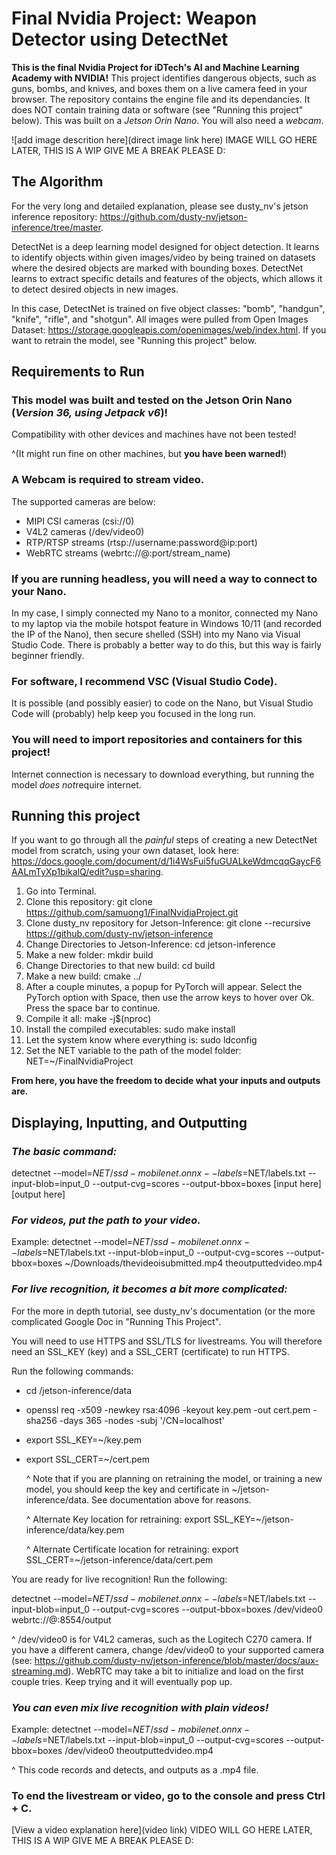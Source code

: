 # Final Nvidia Project: Weapon Detector using DetectNet

**This is the final Nvidia Project for iDTech's AI and Machine Learning Academy with NVIDIA!**
This project identifies dangerous objects, such as guns, bombs, and knives, and boxes them on a live camera feed in your browser.
The repository contains the engine file and its dependancies. It does NOT contain training data or software (see "Running this project" below).
This was built on a *Jetson Orin Nano*. You will also need a *webcam*.

![add image descrition here](direct image link here) IMAGE WILL GO HERE LATER, THIS IS A WIP GIVE ME A BREAK PLEASE D:

## The Algorithm

For the very long and detailed explanation, please see dusty_nv's jetson inference repository: https://github.com/dusty-nv/jetson-inference/tree/master.

DetectNet is a deep learning model designed for object detection. It learns to identify objects within given images/video
by being trained on datasets where the desired objects are marked with bounding boxes. DetectNet learns to
extract specific details and features of the objects, which allows it to detect desired objects in new images.

In this case, DetectNet is trained on five object classes: "bomb", "handgun", "knife", "rifle", and "shotgun". All images were
pulled from Open Images Dataset: https://storage.googleapis.com/openimages/web/index.html. If you want to retrain the model, see "Running this project" below.

## Requirements to Run

### **This model was built and tested on the Jetson Orin Nano (*Version 36, using Jetpack v6*)!** 

Compatibility with other devices and machines have not been tested!

^(It might run fine on other machines, but **you have been warned!**)

### **A Webcam is required to stream video.** 
The supported cameras are below:
- MIPI CSI cameras (csi://0)
- V4L2 cameras (/dev/video0)
- RTP/RTSP streams (rtsp://username:password@ip:port)
- WebRTC streams (webrtc://@:port/stream_name)

### **If you are running headless, you will need a way to connect to your Nano.** 
In my case, I simply connected my Nano to a monitor, connected my Nano to my laptop 
via the mobile hotspot feature in Windows 10/11 (and recorded the IP of the Nano), then secure shelled (SSH) into my Nano via Visual Studio Code. There is probably
a better way to do this, but this way is fairly beginner friendly.

### **For software, I recommend VSC (Visual Studio Code).** 
It is possible (and possibly easier) to code on the Nano, but Visual Studio Code will (probably) help keep you focused in the long run.

### **You will need to import repositories and containers for this project!** 
Internet connection is necessary to download everything, but running the model *does not*require internet.

## Running this project

If you want to go through all the *painful* steps of creating a new DetectNet model from scratch, using your own dataset, look here: https://docs.google.com/document/d/1i4WsFui5fuGUALkeWdmcqqGaycF6AALmTyXp1bikalQ/edit?usp=sharing.

1. Go into Terminal.
2. Clone this repository: git clone https://github.com/samuong1/FinalNvidiaProject.git
3. Clone dusty_nv repository for Jetson-Inference: git clone --recursive https://github.com/dusty-nv/jetson-inference
4. Change Directories to Jetson-Inference: cd jetson-inference
5. Make a new folder: mkdir build
6. Change Directories to that new build: cd build
7. Make a new build: cmake ../
8. After a couple minutes, a popup for PyTorch will appear. Select the PyTorch option with Space, then use the arrow keys to hover over Ok. Press the space bar to continue.
9. Compile it all: make -j$(nproc)
10. Install the compiled executables: sudo make install
11. Let the system know where everything is: sudo ldconfig
12. Set the NET variable to the path of the model folder: NET=~/FinalNvidiaProject

**From here, you have the freedom to decide what your inputs and outputs are.**

## Displaying, Inputting, and Outputting

### *The basic command:*

detectnet   --model=$NET/ssd-mobilenet.onnx   --labels=$NET/labels.txt   --input-blob=input_0   --output-cvg=scores   --output-bbox=boxes [input here] [output here]

### *For videos, put the path to your video.*

Example:
detectnet   --model=$NET/ssd-mobilenet.onnx   --labels=$NET/labels.txt   --input-blob=input_0   --output-cvg=scores   --output-bbox=boxes ~/Downloads/thevideoisubmitted.mp4 theoutputtedvideo.mp4

### *For live recognition, it becomes a bit more complicated:*

For the more in depth tutorial, see dusty_nv's documentation (or the more complicated Google Doc in "Running This Project".

You will need to use HTTPS and SSL/TLS for livestreams. You will therefore need an SSL_KEY (key) and a SSL_CERT (certificate) to run HTTPS.

Run the following commands:
- cd /jetson-inference/data
- openssl req -x509 -newkey rsa:4096 -keyout key.pem -out cert.pem -sha256 -days 365 -nodes -subj '/CN=localhost'
- export SSL_KEY=~/key.pem
- export SSL_CERT=~/cert.pem

    ^ Note that if you are planning on retraining the model, or training a new model, you should keep the key and certificate in ~/jetson-inference/data. See documentation 			above for reasons.
  
    ^ Alternate Key location for retraining: export SSL_KEY=~/jetson-inference/data/key.pem
  
    ^ Alternate Certificate location for retraining: export SSL_CERT=~/jetson-inference/data/cert.pem

You are ready for live recognition! Run the following:

detectnet   --model=$NET/ssd-mobilenet.onnx   --labels=$NET/labels.txt   --input-blob=input_0   --output-cvg=scores   --output-bbox=boxes /dev/video0 webrtc://@:8554/output

^ /dev/video0 is for V4L2 cameras, such as the Logitech C270 camera. If you have a different camera, change /dev/video0 to your supported camera (see: https://github.com/dusty-nv/jetson-inference/blob/master/docs/aux-streaming.md).
WebRTC may take a bit to initialize and load on the first couple tries. Keep trying and it will eventually pop up.

### *You can even mix live recognition with plain videos!*

Example:
detectnet   --model=$NET/ssd-mobilenet.onnx   --labels=$NET/labels.txt   --input-blob=input_0   --output-cvg=scores   --output-bbox=boxes /dev/video0 theoutputtedvideo.mp4

^ This code records and detects, and outputs as a .mp4 file.

### **To end the livestream or video, go to the console and press Ctrl + C.**

[View a video explanation here](video link) VIDEO WILL GO HERE LATER, THIS IS A WIP GIVE ME A BREAK PLEASE D:
